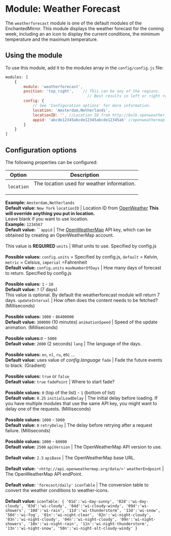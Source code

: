 # Module: Weather Forecast

The `weatherforecast` module is one of the default modules of the EnchantedMirror. This module displays the weather forecast for the coming week, including an an icon to display the current conditions, the minimum temperature and the maximum temperature.

## Using the module

To use this module, add it to the modules array in the `config/config.js` file:

```javascript
modules: [
    {
        module: 'weatherforecast',
        position: 'top_right',    // This can be any of the regions.
                                    // Best results in left or right regions.
        config: {
            // See 'Configuration options' for more information.
            location: 'Amsterdam,Netherlands',
            locationID: '', //Location ID from http://bulk.openweather.org/sample/
            appid: 'abcde12345abcde12345abcde12345ab' //openweathermap.org API key.
        }
    }
]
```

## Configuration options

The following properties can be configured:

Option             | Description
------------------ | --------------------------------------------------------------------------------------------------------------------------------------------------------------------------------------------------------------------------------------------------------------------------------------------------------------------------------------------------------------------------------------------------------------------------------------------------------------------------------------------------------------------------------------------------------
`location`         | The location used for weather information.<br><br>
**Example:** `Amsterdam,Netherlands`<br>
**Default value:** `New York`
`locationID`       | Location ID from [OpenWeather](http://bulk.openweather.org/sample/) **This will override anything you put in location.**<br>
Leave blank if you want to use location.<br>
**Example:** `1234567`<br>
**Default value:** ``
`appid`            | The [OpenWeatherMap](https://home.openweathermap.org) API key, which can be obtained by creating an OpenWeatherMap account.<br><br>
This value is **REQUIRED**
`units`            | What units to use. Specified by config.js<br><br>
**Possible values:** `config.units` = Specified by config.js, `default` = Kelvin, `metric` = Celsius, `imperial` =Fahrenheit<br>
**Default value:** `config.units`
`maxNumberOfDays`  | How many days of forecast to return. Specified by config.js<br><br>
**Possible values:** `1` - `16`<br>
**Default value:** `7` (7 days)<br>
This value is optional. By default the weatherforecast module will return 7 days.
`updateInterval`   | How often does the content needs to be fetched? (Milliseconds)<br><br>
**Possible values:** `1000` - `86400000`<br>
**Default value:** `300000` (10 minutes)
`animationSpeed`   | Speed of the update animation. (Milliseconds)<br><br>
**Possible values:**`0` - `5000`<br>
**Default value:** `2000` (2 seconds)
`lang`             | The language of the days.<br><br>
**Possible values:** `en`, `nl`, `ru`, etc ...<br>
**Default value:** uses value of _config.language_
`fade`             | Fade the future events to black. (Gradient)<br><br>
**Possible values:** `true` or `false`<br>
**Default value:** `true`
`fadePoint`        | Where to start fade?<br><br>
**Possible values:** `0` (top of the list) - `1` (bottom of list)<br>
**Default value:** `0.25`
`initialLoadDelay` | The initial delay before loading. If you have multiple modules that use the same API key, you might want to delay one of the requests. (Milliseconds)<br><br>
**Possible values:** `1000` - `5000`<br>
**Default value:** `0`
`retryDelay`       | The delay before retrying after a request failure. (Milliseconds)<br><br>
**Possible values:** `1000` - `60000`<br>
**Default value:** `2500`
`apiVersion`       | The OpenWeatherMap API version to use.<br><br>
**Default value:** `2.5`
`apiBase`          | The OpenWeatherMap base URL.<br><br>
**Default value:** `'<http://api.openweathermap.org/data/>'`
`weatherEndpoint`  | The OpenWeatherMap API endPoint.<br><br>
**Default value:** `'forecast/daily'`
`iconTable`        | The conversion table to convert the weather conditions to weather-icons.<br><br>
**Default value:** `iconTable: { '01d':'wi-day-sunny', '02d':'wi-day-cloudy', '03d':'wi-cloudy', '04d':'wi-cloudy-windy', '09d':'wi-showers', '10d':'wi-rain', '11d':'wi-thunderstorm', '13d':'wi-snow', '50d':'wi-fog', '01n':'wi-night-clear', '02n':'wi-night-cloudy', '03n':'wi-night-cloudy', '04n':'wi-night-cloudy', '09n':'wi-night-showers', '10n':'wi-night-rain', '11n':'wi-night-thunderstorm', '13n':'wi-night-snow', '50n':'wi-night-alt-cloudy-windy' }`
